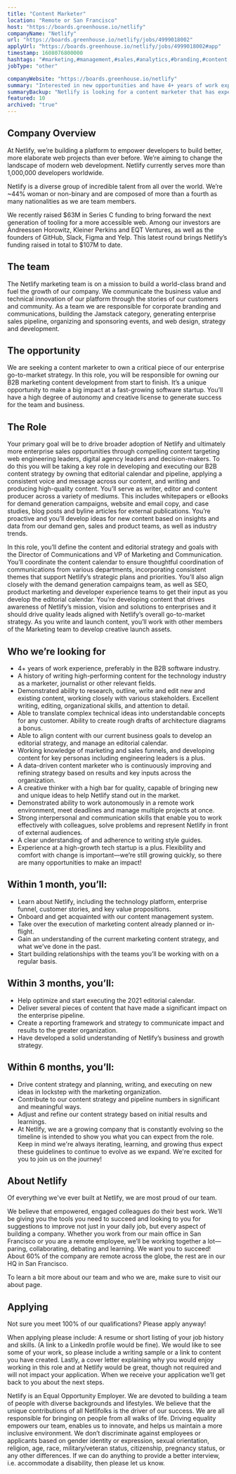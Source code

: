 ```yaml
---
title: "Content Marketer"
location: "Remote or San Francisco"
host: "https://boards.greenhouse.io/netlify"
companyName: "Netlify"
url: "https://boards.greenhouse.io/netlify/jobs/4999018002"
applyUrl: "https://boards.greenhouse.io/netlify/jobs/4999018002#app"
timestamp: 1608076800000
hashtags: "#marketing,#management,#sales,#analytics,#branding,#content,#ui/ux,#git,#figma,#translation"
jobType: "other"

companyWebsite: "https://boards.greenhouse.io/netlify"
summary: "Interested in new opportunities and have 4+ years of work experience, preferably in the B2B software industry? Netlify has a job opening for a content marketer."
summaryBackup: "Netlify is looking for a content marketer that has experience in: #marketing, #management, #sales."
featured: 10
archived: "true"
---
```


## Company Overview

At Netlify, we’re building a platform to empower developers to build better, more elaborate web projects than ever before. We’re aiming to change the landscape of modern web development. Netlify currently serves more than 1,000,000 developers worldwide.

Netlify is a diverse group of incredible talent from all over the world. We’re ~44% woman or non-binary and are composed of more than a fourth as many nationalities as we are team members.

We recently raised $63M in Series C funding to bring forward the next generation of tooling for a more accessible web. Among our investors are Andreessen Horowitz, Kleiner Perkins and EQT Ventures, as well as the founders of GitHub, Slack, Figma and Yelp. This latest round brings Netlify’s funding raised in total to $107M to date.

## The team

The Netlify marketing team is on a mission to build a world-class brand and fuel the growth of our company. We communicate the business value and technical innovation of our platform through the stories of our customers and community. As a team we are responsible for corporate branding and communications, building the Jamstack category, generating enterprise sales pipeline, organizing and sponsoring events, and web design, strategy and development. 

## The opportunity

We are seeking a content marketer to own a critical piece of our enterprise go-to-market strategy. In this role, you will be responsible for owning our B2B marketing content development from start to finish. It’s a unique opportunity to make a big impact at a fast-growing software startup. You’ll have a high degree of autonomy and creative license to generate success for the team and business.

## The Role

Your primary goal will be to drive broader adoption of Netlify and ultimately more enterprise sales opportunities through compelling content targeting web engineering leaders, digital agency leaders and decision-makers. To do this you will be taking a key role in developing and executing our B2B content strategy by owning that editorial calendar and pipeline, applying a consistent voice and message across our content, and writing and producing high-quality content. You’ll serve as writer, editor and content producer across a variety of mediums. This includes whitepapers or eBooks for demand generation campaigns, website and email copy, and case studies, blog posts and byline articles for external publications. You’re proactive and you’ll develop ideas for new content based on insights and data from our demand gen, sales and product teams, as well as industry trends. 

In this role, you’ll define the content and editorial strategy and goals with the Director of Communications and VP of Marketing and Communication. You’ll coordinate the content calendar to ensure thoughtful coordination of communications from various departments, incorporating consistent themes that support Netlify’s strategic plans and priorities. You’ll also align closely with the demand generation campaigns team, as well as SEO, product marketing and developer experience teams to get their input as you develop the editorial calendar. You’re developing content that drives awareness of Netlify’s mission, vision and solutions to enterprises and it should drive quality leads aligned with Netlify’s overall go-to-market strategy. As you write and launch content, you’ll work with other members of the Marketing team to develop creative launch assets. 

## Who we’re looking for

*   4+ years of work experience, preferably in the B2B software industry.
*   A history of writing high-performing content for the technology industry as a marketer, journalist or other relevant fields.
*   Demonstrated ability to research, outline, write and edit new and existing content, working closely with various stakeholders. Excellent writing, editing, organizational skills, and attention to detail.
*   Able to translate complex technical ideas into understandable concepts for any customer. Ability to create rough drafts of architecture diagrams a bonus.
*   Able to align content with our current business goals to develop an editorial strategy, and manage an editorial calendar.
*   Working knowledge of marketing and sales funnels, and developing content for key personas including engineering leaders is a plus.
*   A data-driven content marketer who is continuously improving and refining strategy based on results and key inputs across the organization.
*   A creative thinker with a high bar for quality, capable of bringing new and unique ideas to help Netlify stand out in the market.
*   Demonstrated ability to work autonomously in a remote work environment, meet deadlines and manage multiple projects at once.
*   Strong interpersonal and communication skills that enable you to work effectively with colleagues, solve problems and represent Netlify in front of external audiences.
*   A clear understanding of and adherence to writing style guides.
*   Experience at a high-growth tech startup is a plus. Flexibility and comfort with change is important—we’re still growing quickly, so there are many opportunities to make an impact!

## Within 1 month, you’ll:

*   Learn about Netlify, including the technology platform, enterprise funnel, customer stories, and key value propositions.
*   Onboard and get acquainted with our content management system.
*   Take over the execution of marketing content already planned or in-flight.
*   Gain an understanding of the current marketing content strategy, and what we’ve done in the past.
*   Start building relationships with the teams you’ll be working with on a regular basis.

## Within 3 months, you’ll:

*   Help optimize and start executing the 2021 editorial calendar.
*   Deliver several pieces of content that have made a significant impact on the enterprise pipeline.
*   Create a reporting framework and strategy to communicate impact and results to the greater organization.
*   Have developed a solid understanding of Netlify’s business and growth strategy.

## Within 6 months, you’ll:

*   Drive content strategy and planning, writing, and executing on new ideas in lockstep with the marketing organization.
*   Contribute to our content strategy and pipeline numbers in significant and meaningful ways.
*   Adjust and refine our content strategy based on initial results and learnings.
*   At Netlify, we are a growing company that is constantly evolving so the timeline is intended to show you what you can expect from the role. Keep in mind we're always iterating, learning, and growing thus expect these guidelines to continue to evolve as we expand. We're excited for you to join us on the journey!

## About Netlify

Of everything we've ever built at Netlify, we are most proud of our team.

We believe that empowered, engaged colleagues do their best work. We’ll be giving you the tools you need to succeed and looking to you for suggestions to improve not just in your daily job, but every aspect of building a company. Whether you work from our main office in San Francisco or you are a remote employee, we’ll be working together a lot—paring, collaborating, debating and learning. We want you to succeed! About 60% of the company are remote across the globe, the rest are in our HQ in San Francisco.

To learn a bit more about our team and who we are, make sure to visit our about page.

## Applying

Not sure you meet 100% of our qualifications? Please apply anyway!

When applying please include: A resume or short listing of your job history and skills. (A link to a LinkedIn profile would be fine). We would like to see some of your work, so please include a writing sample or a link to content you have created. Lastly, a cover letter explaining why you would enjoy working in this role and at Netlify would be great, though not required and will not impact your application. When we receive your application we’ll get back to you about the next steps.

Netlify is an Equal Opportunity Employer. We are devoted to building a team of people with diverse backgrounds and lifestyles. We believe that the unique contributions of all Netlifolks is the driver of our success. We are all responsible for bringing on people from all walks of life. Driving equality empowers our team, enables us to innovate, and helps us maintain a more inclusive environment. We don’t discriminate against employees or applicants based on gender identity or expression, sexual orientation, religion, age, race, military/veteran status, citizenship, pregnancy status, or any other differences. If we can do anything to provide a better interview, i.e. accommodate a disability, then please let us know.
